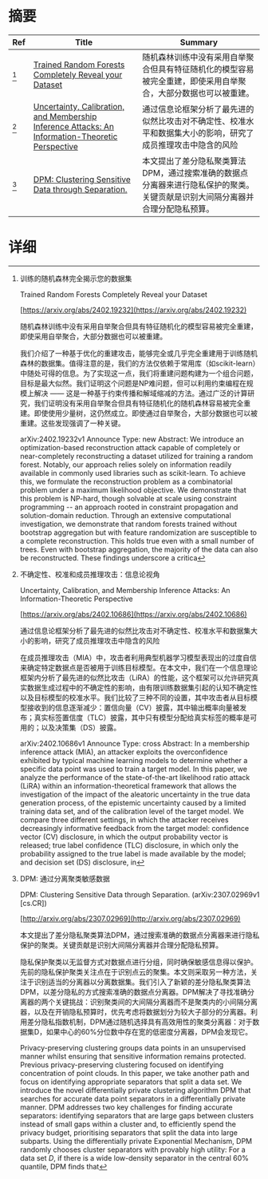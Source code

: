 # 摘要

| Ref | Title | Summary |
| --- | --- | --- |
| [^1] | [Trained Random Forests Completely Reveal your Dataset](https://arxiv.org/abs/2402.19232) | 随机森林训练中没有采用自举聚合但具有特征随机化的模型容易被完全重建，即使采用自举聚合，大部分数据也可以被重建。 |
| [^2] | [Uncertainty, Calibration, and Membership Inference Attacks: An Information-Theoretic Perspective](https://arxiv.org/abs/2402.10686) | 通过信息论框架分析了最先进的似然比攻击对不确定性、校准水平和数据集大小的影响，研究了成员推理攻击中隐含的风险 |
| [^3] | [DPM: Clustering Sensitive Data through Separation.](http://arxiv.org/abs/2307.02969) | 本文提出了差分隐私聚类算法DPM，通过搜索准确的数据点分离器来进行隐私保护的聚类。关键贡献是识别大间隔分离器并合理分配隐私预算。 |

# 详细

[^1]: 训练的随机森林完全揭示您的数据集

    Trained Random Forests Completely Reveal your Dataset

    [https://arxiv.org/abs/2402.19232](https://arxiv.org/abs/2402.19232)

    随机森林训练中没有采用自举聚合但具有特征随机化的模型容易被完全重建，即使采用自举聚合，大部分数据也可以被重建。

    

    我们介绍了一种基于优化的重建攻击，能够完全或几乎完全重建用于训练随机森林的数据集。值得注意的是，我们的方法仅依赖于常用库（如scikit-learn）中随处可得的信息。为了实现这一点，我们将重建问题构建为一个组合问题，目标是最大似然。我们证明这个问题是NP难问题，但可以利用约束编程在规模上解决 —— 这是一种基于约束传播和解域缩减的方法。通过广泛的计算研究，我们证明没有采用自举聚合但具有特征随机化的随机森林容易被完全重建。即使使用少量树，这仍然成立。即使通过自举聚合，大部分数据也可以被重建。这些发现强调了一种关键。

    arXiv:2402.19232v1 Announce Type: new  Abstract: We introduce an optimization-based reconstruction attack capable of completely or near-completely reconstructing a dataset utilized for training a random forest. Notably, our approach relies solely on information readily available in commonly used libraries such as scikit-learn. To achieve this, we formulate the reconstruction problem as a combinatorial problem under a maximum likelihood objective. We demonstrate that this problem is NP-hard, though solvable at scale using constraint programming -- an approach rooted in constraint propagation and solution-domain reduction. Through an extensive computational investigation, we demonstrate that random forests trained without bootstrap aggregation but with feature randomization are susceptible to a complete reconstruction. This holds true even with a small number of trees. Even with bootstrap aggregation, the majority of the data can also be reconstructed. These findings underscore a critica
    
[^2]: 不确定性、校准和成员推理攻击：信息论视角

    Uncertainty, Calibration, and Membership Inference Attacks: An Information-Theoretic Perspective

    [https://arxiv.org/abs/2402.10686](https://arxiv.org/abs/2402.10686)

    通过信息论框架分析了最先进的似然比攻击对不确定性、校准水平和数据集大小的影响，研究了成员推理攻击中隐含的风险

    

    在成员推理攻击（MIA）中，攻击者利用典型机器学习模型表现出的过度自信来确定特定数据点是否被用于训练目标模型。在本文中，我们在一个信息理论框架内分析了最先进的似然比攻击（LiRA）的性能，这个框架可以允许研究真实数据生成过程中的不确定性的影响，由有限训练数据集引起的认知不确定性以及目标模型的校准水平。我们比较了三种不同的设置，其中攻击者从目标模型接收到的信息逐渐减少：置信向量（CV）披露，其中输出概率向量被发布；真实标签置信度（TLC）披露，其中只有模型分配给真实标签的概率是可用的；以及决策集（DS）披露。

    arXiv:2402.10686v1 Announce Type: cross  Abstract: In a membership inference attack (MIA), an attacker exploits the overconfidence exhibited by typical machine learning models to determine whether a specific data point was used to train a target model. In this paper, we analyze the performance of the state-of-the-art likelihood ratio attack (LiRA) within an information-theoretical framework that allows the investigation of the impact of the aleatoric uncertainty in the true data generation process, of the epistemic uncertainty caused by a limited training data set, and of the calibration level of the target model. We compare three different settings, in which the attacker receives decreasingly informative feedback from the target model: confidence vector (CV) disclosure, in which the output probability vector is released; true label confidence (TLC) disclosure, in which only the probability assigned to the true label is made available by the model; and decision set (DS) disclosure, in 
    
[^3]: DPM: 通过分离聚类敏感数据

    DPM: Clustering Sensitive Data through Separation. (arXiv:2307.02969v1 [cs.CR])

    [http://arxiv.org/abs/2307.02969](http://arxiv.org/abs/2307.02969)

    本文提出了差分隐私聚类算法DPM，通过搜索准确的数据点分离器来进行隐私保护的聚类。关键贡献是识别大间隔分离器并合理分配隐私预算。

    

    隐私保护聚类以无监督方式对数据点进行分组，同时确保敏感信息得以保护。先前的隐私保护聚类关注点在于识别点云的聚集。本文则采取另一种方法，关注于识别适当的分离器以分离数据集。我们引入了新颖的差分隐私聚类算法DPM，以差分隐私的方式搜索准确的数据点分离器。DPM解决了寻找准确分离器的两个关键挑战：识别聚类间的大间隔分离器而不是聚类内的小间隔分离器，以及在开销隐私预算时，优先考虑将数据划分为较大子部分的分离器。利用差分隐私指数机制，DPM通过随机选择具有高效用性的聚类分离器：对于数据集D，如果中心的60%分位数中存在宽的低密度分离器，DPM会发现它。

    Privacy-preserving clustering groups data points in an unsupervised manner whilst ensuring that sensitive information remains protected. Previous privacy-preserving clustering focused on identifying concentration of point clouds. In this paper, we take another path and focus on identifying appropriate separators that split a data set. We introduce the novel differentially private clustering algorithm DPM that searches for accurate data point separators in a differentially private manner. DPM addresses two key challenges for finding accurate separators: identifying separators that are large gaps between clusters instead of small gaps within a cluster and, to efficiently spend the privacy budget, prioritising separators that split the data into large subparts. Using the differentially private Exponential Mechanism, DPM randomly chooses cluster separators with provably high utility: For a data set $D$, if there is a wide low-density separator in the central $60\%$ quantile, DPM finds that
    


